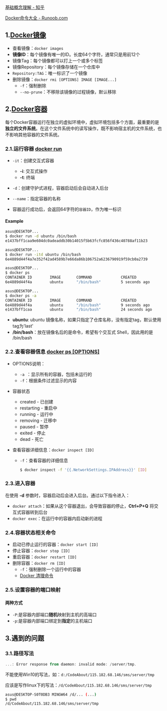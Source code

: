 [基础概念理解 - 知乎](https://zhuanlan.zhihu.com/p/53260098)

[Docker命令大全 - Runoob.com](https://www.runoob.com/docker/docker-command-manual.html)

## 1.[Docker镜像](https://www.jikexueyuan.com/course/867_3.html?ss=1)

- 查看镜像：`docker images`
- **镜像ID**：每个镜像有唯一的ID。长度64个字符，通常只是用前12个
- 镜像Tag：每个镜像都可以打上一个或多个标签
- 镜像Repository：每个镜像存储在一个仓库中
- `Repository:TAG`：唯一标识了一个镜像
- 删除镜像：`docker rmi [OPTIONS] IMAGE [IMAGE...]`
  - `-f`：强制删除
  - `--no-prune`：不移除该镜像的过程镜像，默认移除

## 2.[Docker容器](https://www.jikexueyuan.com/course/867_4.html?ss=1)

每个Docker容器运行在独立的虚拟环境中，虚拟环境包括多个方面，最重要的是**独立的文件系统**。在这个文件系统中的读写操作，既不影响宿主机的文件系统，也不影响其他容器的文件系统。

### 2.1.运行容器 [docker run](https://www.runoob.com/docker/docker-run-command.html)

- `-it`：创建交互式容器
  - **-i**: 交互式操作
  - **-t**: 终端
- `-d`：创建守护式进程，容器启动后会自动进入后台

- `--name`：指定容器的名称

- 容器运行成功后，会返回64字符的`容器ID`，作为唯一标识

#### Example

```bash
asus@DESKTOP...
$ docker run -d ubuntu /bin/bash
e1437bff1caa9e604dc0adeaddb30b14015f5b63fcfc856f436c40788af11b23

asus@DESKTOP...
$ docker run -itd ubuntu /bin/bash
6e4889d44f4a7e352f42ad4589b7e66da86b106752a6236790919f59cb0a2739

asus@DESKTOP...
$ docker ps
CONTAINER ID        IMAGE		COMMAND             CREATED             STATUS	...
6e4889d44f4a        ubuntu		"/bin/bash"         5 seconds ago       Up 5 seconds

asus@DESKTOP...
$ docker ps -a
CONTAINER ID        IMAGE		COMMAND             CREATED             STATUS	...
6e4889d44f4a        ubuntu		"/bin/bash"         9 seconds ago       Up 9 seconds
e1437bff1caa        ubuntu		"/bin/bash"         24 seconds ago      Exited (0) 24 seconds ago
```

- **ubuntu**: ubuntu 镜像名称，如果只指定了仓库名称，没有指定tag，默认使用tag为'last'
- **/bin/bash**：放在镜像名后的是命令，希望有个交互式 Shell，因此用的是 /bin/bash

### 2.2.查看容器信息 [docker ps [OPTIONS]](https://www.runoob.com/docker/docker-ps-command.html)

- OPTIONS说明：
  - `-a `：显示所有的容器，包括未运行的
  - `-f`：根据条件过滤显示的内容
- 容器状态
  - created - 已创建
  - restarting - 重启中
  - running - 运行中
  - removing - 迁移中
  - paused - 暂停
  - exited - 停止
  - dead - 死亡

- 查看容器详细信息：`docker inspect [ID]`

  - `-f`：查看容器的详细信息

    ```bash
    $ docker inspect -f '{{.NetworkSettings.IPAddress}}' [ID]
    ```

### 2.3.进入容器

在使用 **-d** 参数时，容器启动后会进入后台。通过以下指令进入：

- `docker attach`：如果从这个容器退出，会导致容器的停止，**Ctrl+P+Q** 将交互式容器转到后台
- `docker exec`：在运行中的容器内启动新的进程

### 2.4.容器状态相关命令

- 启动已停止运行的容器：`docker start [ID]`
- 停止容器：`docker stop [ID]`
- 重启容器：`docker restart [ID]`
- 删除容器：`docker rm [ID]`
  - `-f`：强制删除一个运行中的容器
  - [Docker 清理命令](https://www.runoob.com/w3cnote/docker-clear-command.html)

### 2.5.设置容器的端口映射

#### 两种方式

- `-P`:是容器内部端口**随机**映射到主机的高端口
- `-p`:是容器内部端口绑定到**指定**的主机端口

## 3.遇到的问题

### 3.1.路径写法

```powershell
...: Error response from daemon: invalid mode: /server/tmp.
```

不能使用Win10的写法，如：`d:/CodeAbout/115.182.68.146/sms/server/tmp`

应该是写作linux下的写法：`/d/CodeAbout/115.182.68.146/sms/server/tmp`

```bash
asus@DESKTOP-S0T0DB3 MINGW64 /d/... (...)
$ pwd
/d/CodeAbout/115.182.68.146/sms/server/tmp
```

